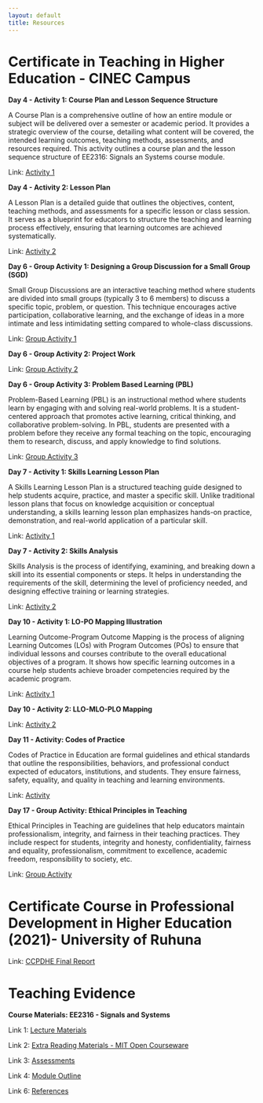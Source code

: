 ```yaml
---
layout: default
title: Resources
---
```


# Certificate in Teaching in Higher Education - CINEC Campus

**Day 4 - Activity 1: Course Plan and Lesson Sequence Structure**

A Course Plan is a comprehensive outline of how an entire module or subject will be delivered over a semester or academic period. It provides a strategic overview of the course, detailing what content will be covered, the intended learning outcomes, teaching methods, assessments, and resources required. This activity outlines a course plan and the lesson sequence structure of EE2316: Signals an Systems course module. 

Link: <a href="https://cinecedu-my.sharepoint.com/:b:/g/personal/dushani_munasinghe_cinec_edu/EVCK-X8l17dDj8ApFbqvDe8BKpO3uHX8arBRosSYyGgDYQ?e=qBrYRu" target="_blank" rel="noopener noreferrer"> Activity 1</a>

**Day 4 - Activity 2: Lesson Plan**

A Lesson Plan is a detailed guide that outlines the objectives, content, teaching methods, and assessments for a specific lesson or class session. It serves as a blueprint for educators to structure the teaching and learning process effectively, ensuring that learning outcomes are achieved systematically.

Link: <a href="https://cinecedu-my.sharepoint.com/:b:/g/personal/dushani_munasinghe_cinec_edu/EYqDNT7xgkxMl7OQRXSvogIBltYIhrUcH3iyW1cepKZfWw?e=e0it1z" target="_blank" rel="noopener noreferrer"> Activity 2</a>

**Day 6 - Group Activity 1: Designing a Group Discussion for a Small Group (SGD)**

Small Group Discussions are an interactive teaching method where students are divided into small groups (typically 3 to 6 members) to discuss a specific topic, problem, or question. This technique encourages active participation, collaborative learning, and the exchange of ideas in a more intimate and less intimidating setting compared to whole-class discussions.

Link: <a href="https://cinecedu-my.sharepoint.com/:b:/g/personal/dushani_munasinghe_cinec_edu/EWsfPjmNNAJHnJNwG-pcwIoBxXaDtNnXOy4h2-aO-DkPgQ?e=Wa7gPa" target="_blank" rel="noopener noreferrer"> Group Activity 1</a>

**Day 6 - Group Activity 2: Project Work**

Link: <a href="https://cinecedu-my.sharepoint.com/:b:/g/personal/dushani_munasinghe_cinec_edu/Efo6e9Ji_4RPriV1FrlhiNUBkm3jTpuqSNddB5RAoC5ifA?e=BmqHGR" target="_blank" rel="noopener noreferrer"> Group Activity 2</a>

**Day 6 - Group Activity 3: Problem Based Learning (PBL)**

Problem-Based Learning (PBL) is an instructional method where students learn by engaging with and solving real-world problems. It is a student-centered approach that promotes active learning, critical thinking, and collaborative problem-solving. In PBL, students are presented with a problem before they receive any formal teaching on the topic, encouraging them to research, discuss, and apply knowledge to find solutions.

Link: <a href="https://cinecedu-my.sharepoint.com/:b:/g/personal/dushani_munasinghe_cinec_edu/EaYYhUIcFEhChuYNCDIYJw8BY7Q3s_d3qj3rAKDhpL3zVg?e=8t7ZOy" target="_blank" rel="noopener noreferrer"> Group Activity 3</a>

**Day 7 - Activity 1: Skills Learning Lesson Plan**

A Skills Learning Lesson Plan is a structured teaching guide designed to help students acquire, practice, and master a specific skill. Unlike traditional lesson plans that focus on knowledge acquisition or conceptual understanding, a skills learning lesson plan emphasizes hands-on practice, demonstration, and real-world application of a particular skill.

Link: <a href="https://cinecedu-my.sharepoint.com/:b:/g/personal/dushani_munasinghe_cinec_edu/Ealp_eY-NR1LimnfhU3E3HgBQNGXVgYeAQ33eifu8oCFTA?e=GZbkdc" target="_blank" rel="noopener noreferrer"> Activity 1</a>

**Day 7 - Activity 2: Skills Analysis**

Skills Analysis is the process of identifying, examining, and breaking down a skill into its essential components or steps. It helps in understanding the requirements of the skill, determining the level of proficiency needed, and designing effective training or learning strategies.

Link: <a href="https://cinecedu-my.sharepoint.com/:b:/g/personal/dushani_munasinghe_cinec_edu/EedZMaCWCXtEuktCKVd3X0wBsGVCsgEwSdAPQZZR4UzxJQ?e=JWuBIF" target="_blank" rel="noopener noreferrer"> Activity 2</a>

**Day 10 - Activity 1: LO-PO Mapping Illustration**

Learning Outcome-Program Outcome Mapping is the process of aligning Learning Outcomes (LOs) with Program Outcomes (POs) to ensure that individual lessons and courses contribute to the overall educational objectives of a program. It shows how specific learning outcomes in a course help students achieve broader competencies required by the academic program.

Link: <a href="https://cinecedu-my.sharepoint.com/:b:/g/personal/dushani_munasinghe_cinec_edu/EbYvyvUm4rtOo_7ZUQCcN-UBejteP4_-KLy2x1K5a4teSA?e=Ruj570" target="_blank" rel="noopener noreferrer"> Activity 1</a>

**Day 10 - Activity 2: LLO-MLO-PLO Mapping**

Link: <a href="https://cinecedu-my.sharepoint.com/:w:/g/personal/dushani_munasinghe_cinec_edu/EU1nnZX-t6ZAgjIJ7Y8dUc0Bm4CCq5ckSrPJuLBjmmKrjw?e=DCkt16" target="_blank" rel="noopener noreferrer"> Activity 2</a>

**Day 11  - Activity: Codes of Practice**

Codes of Practice in Education are formal guidelines and ethical standards that outline the responsibilities, behaviors, and professional conduct expected of educators, institutions, and students. They ensure fairness, safety, equality, and quality in teaching and learning environments.

Link: <a href="https://cinecedu-my.sharepoint.com/:b:/g/personal/dushani_munasinghe_cinec_edu/Ee9XH1ZjBrZIrpBpLMtzkkQBzjywj-jqzFcHbcyRkBMWqA?e=0ALLIC" target="_blank" rel="noopener noreferrer"> Activity</a>

**Day 17  - Group Activity: Ethical Principles in Teaching**

Ethical Principles in Teaching are guidelines that help educators maintain professionalism, integrity, and fairness in their teaching practices. They include respect for students, integrity and honesty, confidentiality, fairness and equality, professionalism, commitment to excellence, academic freedom, responsibility to society, etc.

Link: <a href="https://cinecedu-my.sharepoint.com/:p:/g/personal/dushani_munasinghe_cinec_edu/EZDwOm8dYwhPnz6xRbq8fQAB12Zdao0xLYMcnlEupDaUyg?e=sbD3PF" target="_blank" rel="noopener noreferrer"> Group Activity</a>

# Certificate Course in Professional Development in Higher Education (2021)- University of Ruhuna

Link: <a href="https://cinecedu-my.sharepoint.com/:b:/g/personal/dushani_munasinghe_cinec_edu/EfLDy98JY95FroFl_cP8PrIBkUNmZGDlQ8AHr8LK_ATwvw?e=NQBD8P" target="_blank" rel="noopener noreferrer"> CCPDHE Final Report</a>

# Teaching Evidence

**Course Materials: EE2316 - Signals and Systems**

Link 1: <a href="https://cinecedu-my.sharepoint.com/:f:/g/personal/dushani_munasinghe_cinec_edu/Erame8IKcPRJrc4iCOAcsO8BPYD7hxc1gyQap2OMP5DVrQ?e=ndSGcS" target="_blank" rel="noopener noreferrer"> Lecture Materials</a>

Link 2: <a href="https://cinecedu-my.sharepoint.com/:f:/g/personal/dushani_munasinghe_cinec_edu/ElaZo_I1rKxHuCxFcmxnIH4BS2OSkpVyZM_H7NUHjfo_1Q?e=zhfRvp" target="_blank" rel="noopener noreferrer"> Extra Reading Materials - MIT Open Courseware</a>

Link 3: <a href="https://cinecedu-my.sharepoint.com/:f:/g/personal/dushani_munasinghe_cinec_edu/EtwHXmpsMmlEiXRho63d2QsBDtHm9VEPZr3DPICipSMGhA?e=KrPW3A" target="_blank" rel="noopener noreferrer"> Assessments</a>

Link 4: <a href="https://cinecedu-my.sharepoint.com/:b:/g/personal/dushani_munasinghe_cinec_edu/ERK365EMQpJAv45ZpKhlpqUB6_BXLW6ByY_XCwQ1NCOiWg?e=OIBG2p" target="_blank" rel="noopener noreferrer"> Module Outline</a>

Link 6: <a href="https://cinecedu-my.sharepoint.com/:f:/g/personal/dushani_munasinghe_cinec_edu/EovQwS-frWdImTTCL3puQ0EBPUO8VXyoiRuijg0w4xuDFw?e=6zWYnv" target="_blank" rel="noopener noreferrer"> References</a>


